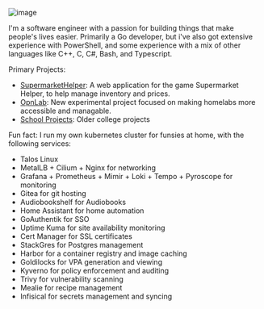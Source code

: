 ![image](https://github.com/user-attachments/assets/d06f603b-19ac-49f8-a68c-446b4071c43e)

I'm a software engineer with a passion for building things that make people's lives easier.
Primarily a Go developer, but i've also got extensive experience with PowerShell, and some experience with a mix of other languages like C++, C, C#, Bash, and Typescript.

Primary Projects:
- [SupermarketHelper](https://github.com/NachoxMacho/supermarkethelper): A web application for the game Supermarket Helper, to help manage inventory and prices.
- [OpnLab](https://github.com/NachoxMacho/opnlab): New experimental project focused on making homelabs more accessible and managable.
- [School Projects](https://github.com/NachoxMacho/Projects): Older college projects

Fun fact: I run my own kubernetes cluster for funsies at home, with the following services:
- Talos Linux
- MetalLB + Cilium + Nginx for networking
- Grafana + Prometheus + Mimir + Loki + Tempo + Pyroscope for monitoring
- Gitea for git hosting
- Audiobookshelf for Audiobooks
- Home Assistant for home automation
- GoAuthentik for SSO
- Uptime Kuma for site availability monitoring
- Cert Manager for SSL certificates
- StackGres for Postgres management
- Harbor for a container registry and image caching
- Goldilocks for VPA generation and viewing
- Kyverno for policy enforcement and auditing
- Trivy for vulnerability scanning
- Mealie for recipe management
- Infisical for secrets management and syncing

<!--
**NachoxMacho/NachoxMacho** is a ✨ _special_ ✨ repository because its `README.md` (this file) appears on your GitHub profile.

Here are some ideas to get you started:

- 🔭 I’m currently working on ...
- 🌱 I’m currently learning ...
- 👯 I’m looking to collaborate on ...
- 🤔 I’m looking for help with ...
- 💬 Ask me about ...
- 📫 How to reach me: ...
- 😄 Pronouns: ...
- ⚡ Fun fact: ...
-->
